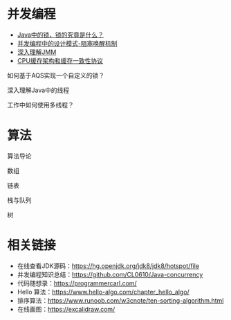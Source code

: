 # 并发编程

- [Java中的锁，锁的究竟是什么？](https://github.com/jycoast/course/blob/main/%E5%B9%B6%E5%8F%91%E7%BC%96%E7%A8%8B/Java%E4%B8%AD%E7%9A%84%E9%94%81%EF%BC%8C%E9%94%81%E7%9A%84%E7%A9%B6%E7%AB%9F%E6%98%AF%E4%BB%80%E4%B9%88.md)
- [并发编程中的设计模式-阻塞唤醒机制](https://github.com/jycoast/course/blob/main/%E5%B9%B6%E5%8F%91%E7%BC%96%E7%A8%8B/%E5%B9%B6%E5%8F%91%E7%BC%96%E7%A8%8B%E4%B8%AD%E7%9A%84%E8%AE%BE%E8%AE%A1%E6%A8%A1%E5%BC%8F-%E9%98%BB%E5%A1%9E%E5%94%A4%E9%86%92%E6%9C%BA%E5%88%B6.md)
- [深入理解JMM](https://github.com/jycoast/course/blob/main/%E5%B9%B6%E5%8F%91%E7%BC%96%E7%A8%8B/%E6%B7%B1%E5%85%A5%E7%90%86%E8%A7%A3JMM.md)
- [CPU缓存架构和缓存一致性协议](https://github.com/jycoast/course/blob/main/%E5%B9%B6%E5%8F%91%E7%BC%96%E7%A8%8B/CPU%E7%BC%93%E5%AD%98%E6%9E%B6%E6%9E%84%E5%92%8C%E7%BC%93%E5%AD%98%E4%B8%80%E8%87%B4%E6%80%A7%E5%8D%8F%E8%AE%AE.md)

如何基于AQS实现一个自定义的锁？

深入理解Java中的线程

工作中如何使用多线程？

# 算法

算法导论

数组

链表

栈与队列

树

# 相关链接
- 在线查看JDK源码：https://hg.openjdk.org/jdk8/jdk8/hotspot/file
- 并发编程知识总结：https://github.com/CL0610/Java-concurrency
- 代码随想录：https://programmercarl.com/
- Hello 算法：https://www.hello-algo.com/chapter_hello_algo/
- 排序算法：https://www.runoob.com/w3cnote/ten-sorting-algorithm.html
- 在线画图：https://excalidraw.com/
